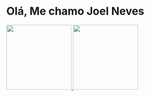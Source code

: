 
# Olá, Me chamo Joel Neves 
<div>
  <a href="https://github.com/joelnevesiii">
  <img height="170em" src="https://github-readme-stats.vercel.app/api?username=joelnevesiii&show_icons=true&theme=dark&include_all_commits=true&count_private=true"/>
  <img height="170em" src="https://github-readme-stats.vercel.app/api/top-langs/?username=joelnevesiii&layout=compact&langs_count=7&theme=dark"/>
</div>

  
  
